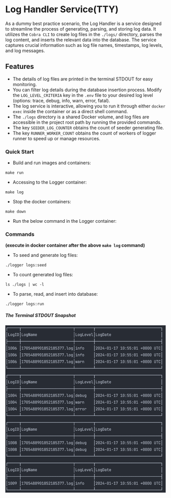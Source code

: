 # Log Handler Service(TTY)

As a dummy best practice scenario, the Log Handler is a service designed to streamline the process of generating, parsing, and storing log data. 
It utilizes the `Cobra CLI` to create log files in the `./logs/` directory, parses the log content, and inserts 
the relevant data into the database. The service captures crucial information such as log file names, timestamps, 
log levels, and log messages.

## Features

- The details of log files are printed in the terminal STDOUT for easy monitoring.
- You can filter log details during the database insertion process. Modify the `LOG_LEVEL_CRITERIA` key in the `.env` file to your desired log level (options: trace, debug, info, warn, error, fatal).
- The log service is interactive, allowing you to run it through either `docker exec` inside the container or as a direct shell command.
- The `./logs` directory is a shared Docker volume, and log files are accessible in the project root path by running the provided commands.
- The key `SEEDER_LOG_COUNTER` obtains the count of seeder generating file.
- The key `RUNNER_WORKER_COUNT` obtains the count of workers of logger runner to speed up or manage resources.

### Quick Start

- Build and run images and containers:

```shell
make run
```

- Accessing to the Logger container:

```shell
make log
```

- Stop the docker containers:

```shell
make down
```

- Run the below command in the Logger container:

### Commands
**(execute in docker container after the above `make log` command)**

- To seed and generate log files:

```shell
./logger logs:seed
```

- To count generated log files:

```shell
ls ./logs | wc -l
```

- To parse, read, and insert into database:

```shell
./logger logs:run
```

##### The Terminal STDOUT Snapshot

![snapshot](./stdout.png)